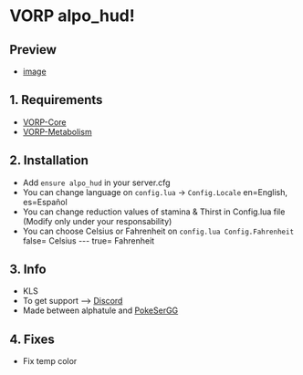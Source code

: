 # VORP alpo_hud!

## Preview
- [image](https://cdn.discordapp.com/attachments/704317933353959432/730292404367654912/Screenshot_225.png)

## 1. Requirements

- [VORP-Core](https://github.com/VORPCORE/VORP-Core)
- [VORP-Metabolism](https://github.com/VORPCORE/VORP-Metabolism)

## 2. Installation

- Add ```ensure alpo_hud``` in your server.cfg
- You can change language on ```config.lua``` -> ```Config.Locale``` en=English, es=Español
- You can change reduction values of stamina & Thirst in Config.lua file (Modify only under your responsability)
- You can choose Celsius or Fahrenheit on ```config.lua Config.Fahrenheit``` false= Celsius --- true= Fahrenheit

## 3. Info
- KLS
- To get support --> [Discord](http://discord.vorpcore.com/)
- Made between alphatule and [PokeSerGG](https://github.com/PokeSerGG)

## 4. Fixes
- Fix temp color
